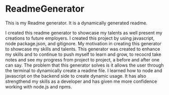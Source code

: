 # ReadmeGenerator

This is my Readme generator. It is a dynamically generated readme.

I created this readme generator to showcase my talents as well present my creations to future employers.
I created this project by using javascript, node package.json, and gitignore.
My motivation in creating this generator to showcase my skills and talents.
This generator was created to enhance my skills and to continue to push myself to learn and grow, to recocrd take notes and see my progress from project to project, a before and after one can say.
The problem that this generator solves is it allows the user through the terminal to dynamically create a readme file.
I learned how to node and javascript on the backend side to create dynamic usage.
It has also strengthend my skills as a developer and has given me more confidence working with node.js and npms.
